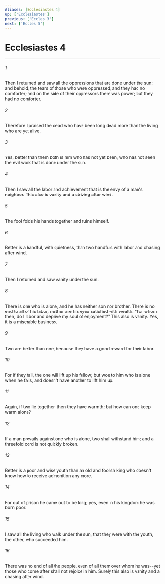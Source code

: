 ```yaml
---
Aliases: [Ecclesiastes 4]
up: ['Ecclesiastes']
previous: ['Eccles 3']
next: ['Eccles 5']
---
```

# Ecclesiastes 4
***





###### 1 

Then I returned and saw all the oppressions that are done under the sun: and behold, the tears of those who were oppressed, and they had no comforter; and on the side of their oppressors there was power; but they had no comforter. 



###### 2 

Therefore I praised the dead who have been long dead more than the living who are yet alive. 



###### 3 

Yes, better than them both is him who has not yet been, who has not seen the evil work that is done under the sun. 



###### 4 

Then I saw all the labor and achievement that is the envy of a man's neighbor. This also is vanity and a striving after wind. 



###### 5 

The fool folds his hands together and ruins himself. 



###### 6 

Better is a handful, with quietness, than two handfuls with labor and chasing after wind. 



###### 7 

Then I returned and saw vanity under the sun. 



###### 8 

There is one who is alone, and he has neither son nor brother. There is no end to all of his labor, neither are his eyes satisfied with wealth. "For whom then, do I labor and deprive my soul of enjoyment?" This also is vanity. Yes, it is a miserable business. 



###### 9 

Two are better than one, because they have a good reward for their labor. 



###### 10 

For if they fall, the one will lift up his fellow; but woe to him who is alone when he falls, and doesn't have another to lift him up. 



###### 11 

Again, if two lie together, then they have warmth; but how can one keep warm alone? 



###### 12 

If a man prevails against one who is alone, two shall withstand him; and a threefold cord is not quickly broken. 



###### 13 

Better is a poor and wise youth than an old and foolish king who doesn't know how to receive admonition any more. 



###### 14 

For out of prison he came out to be king; yes, even in his kingdom he was born poor. 



###### 15 

I saw all the living who walk under the sun, that they were with the youth, the other, who succeeded him. 



###### 16 

There was no end of all the people, even of all them over whom he was--yet those who come after shall not rejoice in him. Surely this also is vanity and a chasing after wind.
